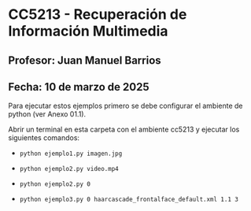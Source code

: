 # CC5213 - Recuperación de Información Multimedia
## Profesor: Juan Manuel Barrios
## Fecha: 10 de marzo de 2025

Para ejecutar estos ejemplos primero se debe configurar el ambiente de python (ver Anexo 01.1).

Abrir un terminal en esta carpeta con el ambiente cc5213 y ejecutar los siguientes comandos:

 * `python ejemplo1.py imagen.jpg`

 * `python ejemplo2.py video.mp4`

 * `python ejemplo2.py 0`

 * `python ejemplo3.py 0 haarcascade_frontalface_default.xml 1.1 3`

